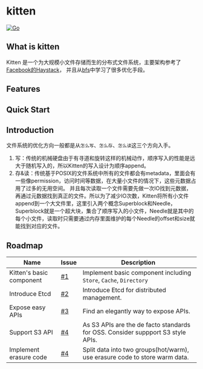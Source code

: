 # kitten

[![Go](https://github.com/JackLeeHal/kitten/actions/workflows/go.yml/badge.svg)](https://github.com/JackLeeHal/kitten/actions/workflows/go.yml)

## What is kitten
Kitten 是一个为大规模小文件存储而生的分布式文件系统，主要架构参考了[Facebook的Haystack](https://www.usenix.org/legacy/event/osdi10/tech/full_papers/Beaver.pdf)，
并且从[bfs](https://github.com/Terry-Mao/bfs)中学习了很多优化手段。

## Features

## Quick Start

## Introduction
文件系统的优化方向一般都是从`怎么写`、`怎么存`、`怎么读`这三个方向入手。
1. 写：传统的机械硬盘由于有寻道和旋转这样的机械动作，顺序写入的性能是远大于随机写入的，所以Kitten的写入设计为顺序append。
2. 存&读：传统基于POSIX的文件系统中所有的文件都会有metadata，里面会有一些像permission，访问时间等数据，在大量小文件的情况下，这些元数据占用了过多的无用空间。
并且每次读取一个文件需要先做一次IO找到元数据，再通过元数据找到真正的文件。所以为了减少IO次数，Kitten将所有小文件append到一个大文件里，这里引入两个概念Superblock和Needle，
Superblock就是一个超大块，集合了顺序写入的小文件，Needle就是其中的每个小文件，读取时只需要通过内存里面维护的每个Needle的offset和size就能找到对应的文件。


## Roadmap
| Name                     | Issue                                               | Description                                                                     |
|--------------------------|-----------------------------------------------------|---------------------------------------------------------------------------------|
| Kitten's basic component | [#1](https://github.com/JackLeeHal/kitten/issues/1) | Implement basic component including `Store`, `Cache`, `Directory`               |
| Introduce Etcd           | [#2](https://github.com/JackLeeHal/kitten/issues/2) | Introduce Etcd for distributed management.                                      |
| Expose easy APIs         | [#3](https://github.com/JackLeeHal/kitten/issues/3) | Find an elegantly way to expose APIs.                                           |
| Support S3 API           | [#4](https://github.com/JackLeeHal/kitten/issues/4) | As S3 APIs are the de facto standards for OSS. Consider suppport S3 style APIs. |
| Implement erasure code   | [#4](https://github.com/JackLeeHal/kitten/issues/5) | Split data into two groups(hot/warm), use erasure code to store warm data.      |
